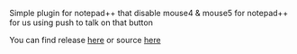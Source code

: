 Simple plugin for notepad++ that disable mouse4 & mouse5 for notepad++ for us using push to talk on that button

You can find release <a href="https://github.com/zorgion/disxbuttons/releases">here</a>
or source <a href="https://github.com/zorgion/disxbuttons/archive/master.zip">here</a>

